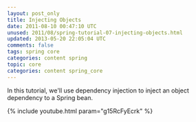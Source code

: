 ```yaml
---           
layout: post_only
title: Injecting Objects
date: 2011-08-10 00:47:10 UTC
unused: 2011/08/spring-tutorial-07-injecting-objects.html
updated: 2013-05-20 22:05:04 UTC
comments: false
tags: spring core
categories: content spring
topic: core
categories: content spring_core
---
```


In this tutorial, we'll use dependency injection to inject an object dependency to a Spring bean. 

{% include youtube.html param="g15RcFyEcrk" %}

